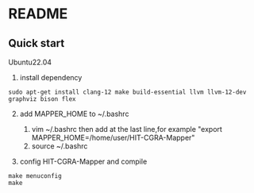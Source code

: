 # README

## Quick start

Ubuntu22.04

1. install dependency
```
sudo apt-get install clang-12 make build-essential llvm llvm-12-dev graphviz bison flex
```

2. add MAPPER\_HOME to ~/.bashrc  
	1. vim ~/.bashrc then add at the last line,for example "export MAPPER\_HOME=/home/user/HIT-CGRA-Mapper"
	2. source ~/.bashrc

3. config HIT-CGRA-Mapper and compile
```
make menuconfig
make
```
